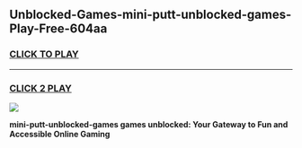 
## Unblocked-Games-mini-putt-unblocked-games-Play-Free-604aa
<h3>
<a href="https://premium76.site?title=mini-putt-unblocked-games&ref=18A1">CLICK TO PLAY</a></h3>
<hr>

<h3>
<a href="https://premium76.site?title=mini-putt-unblocked-games&ref=18A1">CLICK 2 PLAY</a>
  
</h3>

<a href="https://premium76.site?title=mini-putt-unblocked-games&ref=18A1"><img src="https://clearcache.store/games.png"></a>


**mini-putt-unblocked-games games unblocked: Your Gateway to Fun and Accessible Online Gaming**
